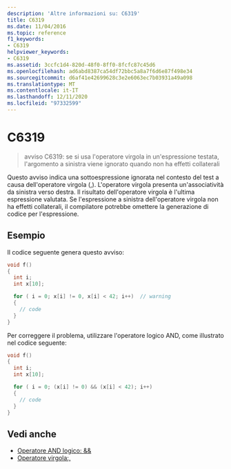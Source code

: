 ```yaml
---
description: 'Altre informazioni su: C6319'
title: C6319
ms.date: 11/04/2016
ms.topic: reference
f1_keywords:
- C6319
helpviewer_keywords:
- C6319
ms.assetid: 3ccfc1d4-820d-48f0-8ff0-8fcfc87c45d6
ms.openlocfilehash: ad6abd8387ca54df72bbc5a8a7f6d6e87f498e34
ms.sourcegitcommit: d6af41e42699628c3e2e6063ec7b03931a49a098
ms.translationtype: MT
ms.contentlocale: it-IT
ms.lasthandoff: 12/11/2020
ms.locfileid: "97332599"
---
```

# <a name="c6319"></a>C6319

> avviso C6319: se si usa l'operatore virgola in un'espressione testata, l'argomento a sinistra viene ignorato quando non ha effetti collaterali

Questo avviso indica una sottoespressione ignorata nel contesto del test a causa dell'operatore virgola (,). L'operatore virgola presenta un'associatività da sinistra verso destra. Il risultato dell'operatore virgola è l'ultima espressione valutata. Se l'espressione a sinistra dell'operatore virgola non ha effetti collaterali, il compilatore potrebbe omettere la generazione di codice per l'espressione.

## <a name="example"></a>Esempio

Il codice seguente genera questo avviso:

```cpp
void f()
{
  int i;
  int x[10];

  for ( i = 0; x[i] != 0, x[i] < 42; i++)  // warning
  {
    // code
  }
}
```

Per correggere il problema, utilizzare l'operatore logico AND, come illustrato nel codice seguente:

```cpp
void f()
{
  int i;
  int x[10];

  for ( i = 0; (x[i] != 0) && (x[i] < 42); i++)
  {
    // code
  }
}
```

## <a name="see-also"></a>Vedi anche

- [Operatore AND logico: &&](../cpp/logical-and-operator-amp-amp.md)
- [Operatore virgola:,](../cpp/comma-operator.md)
